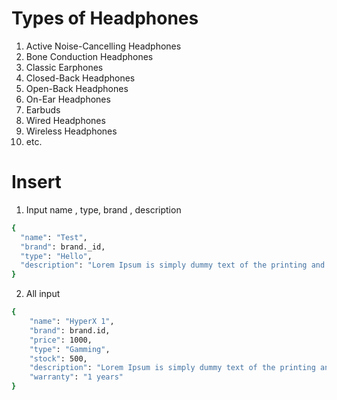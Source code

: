 # **Types of Headphones**

1. Active Noise-Cancelling Headphones
2. Bone Conduction Headphones
3. Classic Earphones
4. Closed-Back Headphones
5. Open-Back Headphones
6. On-Ear Headphones
7. Earbuds
8. Wired Headphones
9. Wireless Headphones
10. etc.

# Insert

1. Input name , type, brand , description

```bash
{
  "name": "Test",
  "brand": brand._id,
  "type": "Hello",
  "description": "Lorem Ipsum is simply dummy text of the printing and typesetting industry. Lorem Ipsum has been the industry's standard dummy text ever since the 1500s, when an unknown printer took a galley of type and scrambled it to make a type specimen book. It has survived not only five centuries, but also the leap into electronic typesetting, remaining essentially unchanged. It was popularised in the 1960s with the release of Letraset sheets containing Lorem Ipsum passages, and more recently with desktop publishing software like Aldus PageMaker including versions of Lorem Ipsum."
}
```

2. All input

```bash
{
    "name": "HyperX 1",
    "brand": brand.id,
    "price": 1000,
    "type": "Gamming",
    "stock": 500,
    "description": "Lorem Ipsum is simply dummy text of the printing and typesetting industry. Lorem Ipsum has been the industry's standard dummy text ever since the 1500s",
    "warranty": "1 years"
}
```


